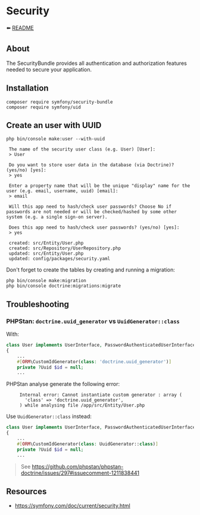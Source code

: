 # Security

⬅️ [README](../README.md)

## About

The SecurityBundle provides all authentication and authorization features needed to secure your application.

## Installation

```
composer require symfony/security-bundle
composer require symfony/uid
```

## Create an user with UUID

```
php bin/console make:user --with-uuid

 The name of the security user class (e.g. User) [User]:
 > User

 Do you want to store user data in the database (via Doctrine)? (yes/no) [yes]:
 > yes

 Enter a property name that will be the unique "display" name for the user (e.g. email, username, uuid) [email]:
 > email

 Will this app need to hash/check user passwords? Choose No if passwords are not needed or will be checked/hashed by some other system (e.g. a single sign-on server).

 Does this app need to hash/check user passwords? (yes/no) [yes]:
 > yes

 created: src/Entity/User.php
 created: src/Repository/UserRepository.php
 updated: src/Entity/User.php
 updated: config/packages/security.yaml
```

Don't forget to create the tables by creating and running a migration:

```
php bin/console make:migration
php bin/console doctrine:migrations:migrate
```

## Troubleshooting

### PHPStan: `doctrine.uuid_generator` vs `UuidGenerator::class`

With:

```php 
class User implements UserInterface, PasswordAuthenticatedUserInterface
{
    ...
    #[ORM\CustomIdGenerator(class: 'doctrine.uuid_generator')]
    private ?Uuid $id = null;
    ...
```

PHPStan analyse generate the following error:

```
     Internal error: Cannot instantiate custom generator : array (           
       'class' => 'doctrine.uuid_generator',                                 
     ) while analysing file /app/src/Entity/User.php   
```

Use `UuidGenerator::class` instead:

```php 
class User implements UserInterface, PasswordAuthenticatedUserInterface
{
    ...
    #[ORM\CustomIdGenerator(class: UuidGenerator::class)]
    private ?Uuid $id = null;
    ...
```

> See https://github.com/phpstan/phpstan-doctrine/issues/297#issuecomment-1211838441

## Resources

- https://symfony.com/doc/current/security.html